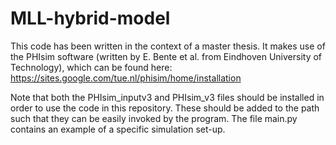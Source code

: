 # MLL-hybrid-model

This code has been written in the context of a master thesis. It makes use of the PHIsim software (written by E. Bente et al. from Eindhoven University of Technology), which can be found here:
https://sites.google.com/tue.nl/phisim/home/installation

Note that both the PHIsim_inputv3 and PHIsim_v3 files should be installed in order to use the code in this repository. These should be added to the path such that they can be easily invoked by the program. The file main.py contains an example of a specific simulation set-up.
